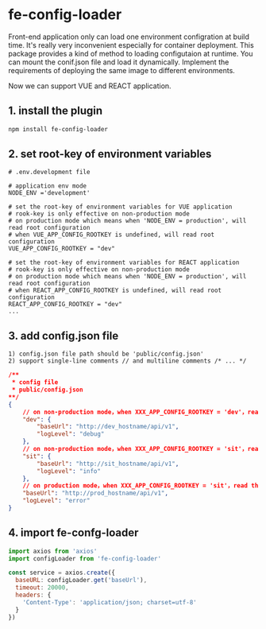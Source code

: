 # fe-config-loader

Front-end application only can load one environment configration at build time. It's really very inconvenient especially for container deployment. This package provides a kind of method to loading configutaion at runtime. You can mount the conif.json file and load it dynamically. Implement the requirements of deploying the same image to different environments.

Now we can support VUE and REACT application.

## 1. install the plugin

``` bash
npm install fe-config-loader
```

## 2. set root-key of environment variables

```
# .env.development file

# application env mode
NODE_ENV ='development'

# set the root-key of environment variables for VUE application
# rook-key is only effective on non-production mode
# on production mode which means when 'NODE_ENV = production', will read root configuration
# when VUE_APP_CONFIG_ROOTKEY is undefined, will read root configuration
VUE_APP_CONFIG_ROOTKEY = "dev"

# set the root-key of environment variables for REACT application
# rook-key is only effective on non-production mode
# on production mode which means when 'NODE_ENV = production', will read root configuration
# when REACT_APP_CONFIG_ROOTKEY is undefined, will read root configuration
REACT_APP_CONFIG_ROOTKEY = "dev"
...
```

## 3. add config.json file

    1) config.json file path should be 'public/config.json'
    2) support single-line comments // and multiline comments /* ... */

``` json
/** 
 * config file
 * public/config.json 
**/
{
    // on non-production mode，when XXX_APP_CONFIG_ROOTKEY = 'dev'，read the following configurations
    "dev": {
        "baseUrl": "http://dev_hostname/api/v1",
        "logLevel": "debug"
    },
    // on non-production mode，when XXX_APP_CONFIG_ROOTKEY = 'sit'，read the following configurations
    "sit": {
        "baseUrl": "http://sit_hostname/api/v1",
        "logLevel": "info"
    },
    // on production mode，when XXX_APP_CONFIG_ROOTKEY = 'sit'，read the following configurations (root configuration)
    "baseUrl": "http://prod_hostname/api/v1",
    "logLevel": "error"
}
```

## 4. import fe-confg-loader
``` javascript
import axios from 'axios'
import configLoader from 'fe-config-loader'

const service = axios.create({
  baseURL: configLoader.get('baseUrl'),
  timeout: 20000,
  headers: {
    'Content-Type': 'application/json; charset=utf-8'
  }
})
```

